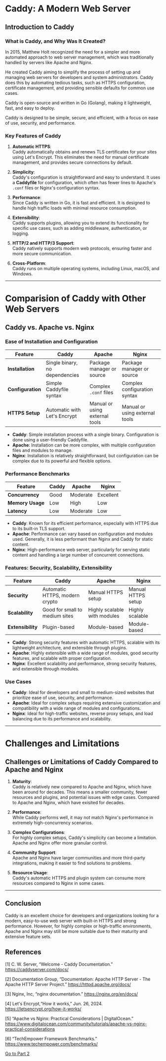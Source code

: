 # Caddy: A Modern Web Server
## Introduction to Caddy
### What is Caddy, and Why Was It Created?

In 2015, Matthew Holt recognized the need for a simpler and more automated approach to web server management, which was traditionally handled by servers like Apache and Nginx. 

He created Caddy aiming to simplify the process of setting up and managing web servers for developers and system administrators. Caddy does this by automating tedious tasks, such as HTTPS configuration, certificate management, and providing sensible defaults for common use cases. 

Caddy is open-source and written in Go (Golang), making it lightweight, fast, and easy to deploy.

Caddy is designed to be simple, secure, and efficient, with a focus on ease of use, security, and performance.



### Key Features of Caddy
1. **Automatic HTTPS**:  
   Caddy automatically obtains and renews TLS certificates for your sites using Let's Encrypt. This eliminates the need for manual certificate management, and provides secure connections by default.

2. **Simplicity**:  
   Caddy's configuration is straightforward and easy to understand. It uses a **Caddyfile** for configuration, which often has fewer lines to Apache's `.conf` files or Nginx's configuration syntax.

3. **Performance**:  
   Since Caddy is written in Go, it is fast and efficient. It is designed to handle high traffic loads with minimal resource consumption.

4. **Extensibility**:  
   Caddy supports plugins, allowing you to extend its functionality for specific use cases, such as adding middleware, authentication, or logging.

5. **HTTP/2 and HTTP/3 Support**:  
   Caddy natively supports modern web protocols, ensuring faster and more secure communication.

6. **Cross-Platform**:  
   Caddy runs on multiple operating systems, including Linux, macOS, and Windows.

---

# Comparision of Caddy with Other Web Servers
## Caddy vs. Apache vs. Nginx
### Ease of Installation and Configuration

| Feature               | Caddy                          | Apache                        | Nginx                         |
|-----------------------|--------------------------------|-------------------------------|-------------------------------|
| **Installation**      | Single binary, no dependencies | Package manager or source     | Package manager or source     |
| **Configuration**     | Simple Caddyfile syntax        | Complex `.conf` files         | Complex configuration syntax  |
| **HTTPS Setup**       | Automatic with Let's Encrypt   | Manual or using external tools| Manual or using external tools|

- **Caddy**: Simple installation process with a single binary. Configuration is done using a user-friendly Caddyfile.
- **Apache**: Installation can be more complex, with multiple configuration files and modules to manage.
- **Nginx**: Installation is relatively straightforward, but configuration can be complex due to its powerful and flexible options.

### Performance Benchmarks
| Feature               | Caddy                          | Apache                        | Nginx                         |
|-----------------------|--------------------------------|-------------------------------|-------------------------------|
| **Concurrency**       | Good                          | Moderate                      | Excellent                     |
| **Memory Usage**      | Low                           | High                          | Low                           |
| **Latency**           | Low                           | Moderate                      | Low                           |
- **Caddy**: Known for its efficient performance, especially with HTTPS due to its built-in TLS support.
- **Apache**: Performance can vary based on configuration and modules used. Generally, it is less performant than Nginx and Caddy for static content.
- **Nginx**: High-performance web server, particularly for serving static content and handling a large number of concurrent connections.

### Features: Security, Scalability, Extensibility
| Feature               | Caddy                          | Apache                        | Nginx                         |
|-----------------------|--------------------------------|-------------------------------|-------------------------------|
| **Security**          | Automatic HTTPS, modern crypto | Manual HTTPS setup            | Manual HTTPS setup            |
| **Scalability**       | Good for small to medium sites | Highly scalable with modules  | Highly scalable               |
| **Extensibility**     | Plugin-based                   | Module-based                  | Module-based                  |
- **Caddy**: Strong security features with automatic HTTPS, scalable with its lightweight architecture, and extensible through plugins.
- **Apache**: Highly extensible with a wide range of modules, good security features, and scalable with proper configuration.
- **Nginx**: Excellent scalability and performance, strong security features, and extensible through modules.

### Use Cases
- **Caddy**: Ideal for developers and small to medium-sized websites that prioritize ease of use, security, and performance.
- **Apache**: Ideal for complex setups requiring extensive customization and compatibility with a wide range of modules and configurations.
- **Nginx**: Ideal for high-traffic websites, reverse proxy setups, and load balancing due to its performance and scalability.

---

# Challenges and Limitations
## Challenges or Limitations of Caddy Compared to Apache and Nginx
1. **Maturity**:  
   Caddy is relatively new compared to Apache and Nginx, which have been around for decades. This means a smaller community, fewer resources and plugins, and potential issues with edge cases. Compared to Apache and Nginx, which have exisited for decades.

2. **Performance**:  
   While Caddy performs well, it may not match Nginx's performance in extremely high-concurrency scenarios.

3. **Complex Configurations**:  
   For highly complex setups, Caddy's simplicity can become a limitation. Apache and Nginx offer more granular control.

4. **Community Support**:  
   Apache and Nginx have larger communities and more third-party integrations, making it easier to find solutions to problems.

5. **Resource Usage**:  
   Caddy's automatic HTTPS and plugin system can consume more resources compared to Nginx in some cases.

---

## Conclusion

Caddy is an excellent choice for developers and organizations looking for a modern, easy-to-use web server with built-in HTTPS and strong performance. However, for highly complex or high-traffic environments, Apache and Nginx may still be more suitable due to their maturity and extensive feature sets.

## References

[1] C. W. Server, “Welcome - Caddy Documentation.” https://caddyserver.com/docs/ 

[2] Documentation Group, “Documentation: Apache HTTP Server - The Apache HTTP Server Project.” https://httpd.apache.org/docs/ 

[3] Nginx, Inc, “nginx documentation.” https://nginx.org/en/docs/ 

[4] Let's Encrypt,“How it works,” Jun. 26, 2024. https://letsencrypt.org/how-it-works/

[5] “Apache vs Nginx: Practical Considerations | DigitalOcean.” https://www.digitalocean.com/community/tutorials/apache-vs-nginx-practical-considerations

[6] “TechEmpower Framework Benchmarks.” https://www.techempower.com/benchmarks/ 

[Go to Part 2](../part2/installing-caddy.md)